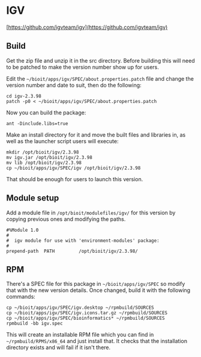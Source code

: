 # IGV

[https://github.com/igvteam/igv](https://github.com/igvteam/igv)

## Build

Get the zip file and unzip it in the src directory. Before building this will need to be patched to make the version number show up for users.

Edit the `~/bioit/apps/igv/SPEC/about.properties.patch` file and change the version number and date to suit, then do the following:

    cd igv-2.3.98
    patch -p0 < ~/bioit/apps/igv/SPEC/about.properties.patch 

Now you can build the package:

    ant -Dinclude.libs=true

Make an install directory for it and move the built files and libraries in, as well as the launcher script users will execute:

    mkdir /opt/bioit/igv/2.3.98
    mv igv.jar /opt/bioit/igv/2.3.98
    mv lib /opt/bioit/igv/2.3.98
    cp ~/bioit/apps/igv/SPEC/igv /opt/bioit/igv/2.3.98

That should be enough for users to launch this version.

## Module setup

Add a module file in `/opt/bioit/modulefiles/igv/` for this version by copying previous ones and modifying the paths.

    #%Module 1.0
    #
    #  igv module for use with 'environment-modules' package:
    #
    prepend-path  PATH         /opt/bioit/igv/2.3.98/

## RPM

There's a SPEC file for this package in `~/bioit/apps/igv/SPEC` so modify that with the new version details. Once changed, build it with the following commands:

    cp ~/bioit/apps/igv/SPEC/igv.desktop ~/rpmbuild/SOURCES
    cp ~/bioit/apps/igv/SPEC/igv.icons.tar.gz ~/rpmbuild/SOURCES
    cp ~/bioit/apps/igv/SPEC/bioinformatics* ~/rpmbuild/SOURCES
    rpmbuild -bb igv.spec

This will create an installable RPM file which you can find in `~/rpmbuild/RPMS/x86_64` and just install that. It checks that the installation directory exists and will fail if it isn't there.
